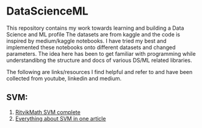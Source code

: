 # DataScienceML
This repository contains my work towards learning and building a Data Science and ML profile
The datasets are from kaggle and the code is inspired by medium/kaggle notebooks. I have tried my best and implemented these notebooks onto different
datasets and changed parameters. The idea here has been to get familiar with programming while understandibng the structure and docs
of various DS/ML related libraries.

The following are links/resources I find helpful and refer to and have been collected from youtube, linkedin and medium.

## SVM:
1. [RitvikMath SVM complete](https://www.youtube.com/watch?v=bM4_AstaBZo)
2. [Everything about SVM in one article](https://towardsdatascience.com/support-vector-machines-svm-c9ef22815589)
